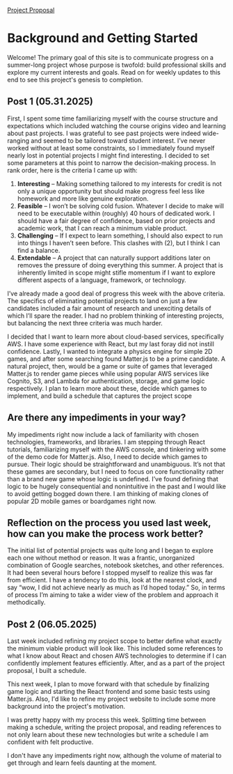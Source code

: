 [Project Proposal](./projectProposal.md)


# Background and Getting Started 
  Welcome! The primary goal of this site is to communicate progress on a summer-long project whose purpose is twofold: build professional skills and explore my current interests and goals. Read on for weekly updates to this end to see this project's genesis to completion.


## Post 1 (05.31.2025)
First, I spent some time familiarizing myself with the course structure and expectations which included watching the course origins video and learning about past projects. I was grateful to see past projects were indeed wide-ranging and seemed to be tailored toward student interest. I’ve never worked without at least some constraints, so I immediately found myself nearly lost in potential projects I might find interesting. I decided to set some parameters at this point to narrow the decision-making process. In rank order, here is the criteria I came up with:

1. **Interesting** – Making something tailored to my interests for credit is not only a unique opportunity but should make progress feel less like homework and more like genuine exploration.
2. **Feasible** – I won’t be solving cold fusion. Whatever I decide to make will need to be executable within (roughly) 40 hours of dedicated work. I should have a fair degree of confidence, based on prior projects and academic work, that I can reach a minimum viable product.
3. **Challenging** – If I expect to learn something, I should also expect to run into things I haven’t seen before. This clashes with (2), but I think I can find a balance.
4. **Extendable** – A project that can naturally support additions later on removes the pressure of doing everything this summer. A project that is inherently limited in scope might stifle momentum if I want to explore different aspects of a language, framework, or technology.

I’ve already made a good deal of progress this week with the above criteria. The specifics of eliminating potential projects to land on just a few candidates included a fair amount of research and unexciting details of which I’ll spare the reader. I had no problem thinking of interesting projects, but balancing the next three criteria was much harder.

I decided that I want to learn more about cloud-based services, specifically AWS. I have some experience with React, but my last foray did not instill confidence. Lastly, I wanted to integrate a physics engine for simple 2D games, and after some searching found Matter.js to be a prime candidate. A natural project, then, would be a game or suite of games that leveraged Matter.js to render game pieces while using popular AWS services like Cognito, S3, and Lambda for authentication, storage, and game logic respectively. I plan to learn more about these, decide which games to implement, and build a schedule that captures the project scope

## Are there any impediments in your way?

My impediments right now include a lack of familiarity with chosen technologies, frameworks, and libraries. I am stepping through React tutorials, familiarizing myself with the AWS console, and tinkering with some of the demo code for Matter.js. Also, I need to decide which games to pursue. Their logic should be straightforward and unambiguous. It’s not that these games are secondary, but I need to focus on core functionality rather than a brand new game whose logic is undefined. I’ve found defining that logic to be hugely consequential and nonintuitive in the past and I would like to avoid getting bogged down there. I am thinking of making clones of popular 2D mobile games or boardgames right now.

## Reflection on the process you used last week, how can you make the process work better?

The initial list of potential projects was quite long and I began to explore each one without method or reason. It was a frantic, unorganized combination of Google searches, notebook sketches, and other references. It had been several hours before I stopped myself to realize this was far from efficient. I have a tendency to do this, look at the nearest clock, and say “wow, I did not achieve nearly as much as I’d hoped today.” So, in terms of process I’m aiming to take a wider view of the problem and approach it methodically.

## Post 2 (06.05.2025)

Last week included refining my project scope to better define what exactly the minimum viable product will look like. This included some references to what I know about React and chosen AWS technologies to determine if I can confidently implement features efficiently. After, and as a part of the project proposal, I built a schedule.

This next week, I plan to move forward with that schedule by finalizing game logic and starting the React frontend and some basic tests using Matter.js. Also, I'd like to refine my project website to include some more background into the project's motivation.

I was pretty happy with my process this week. Splitting time between making a schedule, writing the project proposal, and reading references to not only learn about these new technologies but write a schedule I am confident with felt productive.

I don't have any impediments right now, although the volume of material to get through and learn feels daunting at the moment.
